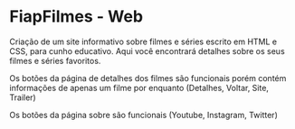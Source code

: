 # FiapFilmes - Web
Criação de um site informativo sobre filmes e séries escrito em HTML e CSS, para cunho educativo. Aqui você encontrará detalhes sobre os seus filmes e séries favoritos.

Os botões da página de detalhes dos filmes são funcionais porém contém informações de apenas um filme por enquanto (Detalhes, Voltar, Site, Trailer)

Os botões da página sobre são funcionais (Youtube, Instagram, Twitter)
